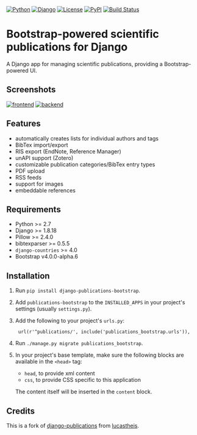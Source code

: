 [![Python](https://img.shields.io/badge/Python-2.7,3.4,3.5,3.6-blue.svg?style=flat-square)](/)
[![Django](https://img.shields.io/badge/Django-1.8,1.9,1.10,1.10-blue.svg?style=flat-square)](/)
[![License](https://img.shields.io/badge/License-MIT-blue.svg?style=flat-square)](/LICENSE)
[![PyPI](https://img.shields.io/pypi/v/django_publications_bootstrap.svg?style=flat-square)](https://pypi.python.org/pypi/django-publications-bootstrap)
[![Build Status](https://travis-ci.org/mbourqui/django-publications-bootstrap.svg?branch=master)](https://travis-ci.org/mbourqui/django-publications-bootstrap)
<!--[![Coverage Status](https://coveralls.io/repos/github/lucastheis/django-publications/badge.svg)](https://coveralls.io/github/lucastheis/django-publications)-->


# Bootstrap-powered scientific publications for Django

A Django app for managing scientific publications, providing a Bootstrap-powered UI.


## Screenshots

[![frontend][3]][1]
[![backend][4]][2]

[1]: https://raw.githubusercontent.com/mbourqui/django-publications-bootstrap/media/frontend.png
[2]: https://raw.githubusercontent.com/lucastheis/django-publications/media/backend.png
[3]: https://raw.githubusercontent.com/mbourqui/django-publications-bootstrap/media/frontend_small.png
[4]: https://raw.githubusercontent.com/lucastheis/django-publications/media/backend_small.png


## Features

* automatically creates lists for individual authors and tags
* BibTex import/export
* RIS export (EndNote, Reference Manager)
* unAPI support (Zotero)
* customizable publication categories/BibTex entry types
* PDF upload
* RSS feeds
* support for images
* embeddable references


## Requirements

* Python >= 2.7
* Django >= 1.8.18
* Pillow >= 2.4.0
* bibtexparser >= 0.5.5
* `django-countries` >= 4.0
* Bootstrap v4.0.0-alpha.6


## Installation

1. Run `pip install django-publications-bootstrap`.

1. Add `publications-bootstrap` to the `INSTALLED_APPS` in your project's settings (usually `settings.py`).

1. Add the following to your project's `urls.py`:

        url(r'^publications/', include('publications_bootstrap.urls')),

1. Run `./manage.py migrate publications_bootstrap`.

1. In your project's base template, make sure the following blocks are available in the `<head>` tag:
    * `head`, to provide xml content
    * `css`, to provide CSS specific to this application
  
    The content itself will be inserted in the `content` block.


## Credits

This is a fork of [django-publications](https://github.com/lucastheis/django-publications) from
[lucastheis](https://github.com/lucastheis).
